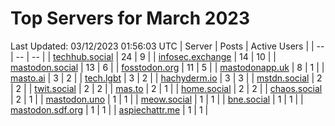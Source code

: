 # Top Servers for March 2023
Last Updated: 03/12/2023 01:56:03 UTC
| Server | Posts | Active Users |
| -- | -- | -- |
| [techhub.social](https://techhub.social/tags/PowerShell) | 24 | 9 |
| [infosec.exchange](https://infosec.exchange/tags/PowerShell) | 14 | 10 |
| [mastodon.social](https://mastodon.social/tags/PowerShell) | 13 | 6 |
| [fosstodon.org](https://fosstodon.org/tags/PowerShell) | 11 | 5 |
| [mastodonapp.uk](https://mastodonapp.uk/tags/PowerShell) | 8 | 1 |
| [masto.ai](https://masto.ai/tags/PowerShell) | 3 | 2 |
| [tech.lgbt](https://tech.lgbt/tags/PowerShell) | 3 | 2 |
| [hachyderm.io](https://hachyderm.io/tags/PowerShell) | 3 | 3 |
| [mstdn.social](https://mstdn.social/tags/PowerShell) | 2 | 2 |
| [twit.social](https://twit.social/tags/PowerShell) | 2 | 2 |
| [mas.to](https://mas.to/tags/PowerShell) | 2 | 1 |
| [home.social](https://home.social/tags/PowerShell) | 2 | 2 |
| [chaos.social](https://chaos.social/tags/PowerShell) | 2 | 1 |
| [mastodon.uno](https://mastodon.uno/tags/PowerShell) | 1 | 1 |
| [meow.social](https://meow.social/tags/PowerShell) | 1 | 1 |
| [bne.social](https://bne.social/tags/PowerShell) | 1 | 1 |
| [mastodon.sdf.org](https://mastodon.sdf.org/tags/PowerShell) | 1 | 1 |
| [aspiechattr.me](https://aspiechattr.me/tags/PowerShell) | 1 | 1 |
